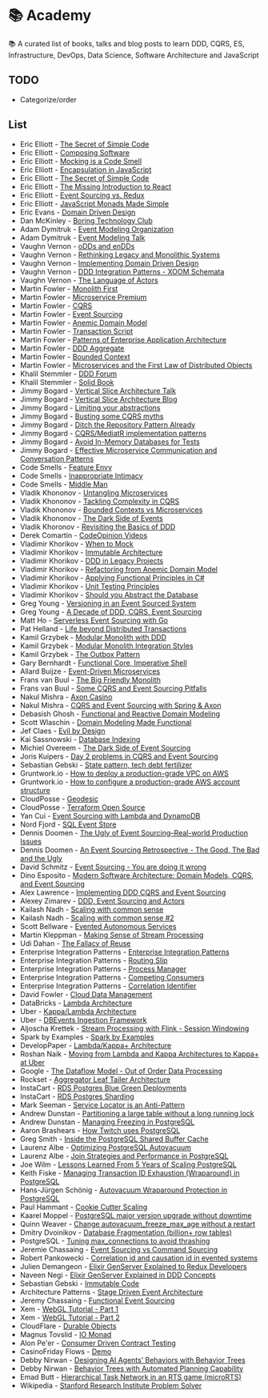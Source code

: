# 📚 Academy

📚 A curated list of books, talks and blog posts to learn DDD, CQRS, ES, Infrastructure, DevOps, Data Science, Software Architecture and JavaScript


## TODO
- Categorize/order

## List
- Eric Elliott - [The Secret of Simple Code](https://www.youtube.com/watch?v=F-JvvFlYcts)
- Eric Elliott - [Composing Software](https://www.amazon.ca/Composing-Software-Exploration-Programming-Composition/dp/1661212565/ref=sr_1_1?dchild=1&keywords=composing+software&qid=1624062843&s=books&sr=1-1)
- Eric Elliott - [Mocking is a Code Smell](https://medium.com/javascript-scene/mocking-is-a-code-smell-944a70c90a6a)
- Eric Elliott - [Encapsulation in JavaScript](https://medium.com/javascript-scene/encapsulation-in-javascript-26be60e325b4)
- Eric Elliott - [The Secret of Simple Code](https://www.youtube.com/watch?v=F-JvvFlYcts)
- Eric Elliott - [The Missing Introduction to React](https://www.youtube.com/watch?v=BgZWA1EAIY0)
- Eric Elliott - [Event Sourcing vs. Redux](https://medium.com/@_ericelliott/the-command-pattern-event-sourcing-and-redux-are-all-different-architectures-but-they-all-3e36b70cbc60)
- Eric Elliott - [JavaScript Monads Made Simple](https://medium.com/javascript-scene/javascript-monads-made-simple-7856be57bfe8)
- Eric Evans - [Domain Driven Design](https://www.amazon.ca/Domain-Driven-Design-Tackling-Complexity-Software/dp/0321125215/ref=pd_lpo_1?pd_rd_i=0321125215&psc=1)
- Dan McKinley - [Boring Technology Club](http://boringtechnology.club/)
- Adam Dymitruk - [Event Modeling Organization](https://eventmodeling.org/)
- Adam Dymitruk - [Event Modeling Talk](https://www.youtube.com/watch?v=UYJ83me8O58)
- Vaughn Vernon - [oDDs and enDDs](https://www.youtube.com/watch?v=4UZZjyQDgT8)
- Vaughn Vernon - [Rethinking Legacy and Monolithic Systems](https://www.youtube.com/watch?v=OSARwCnSRCI)
- Vaughn Vernon - [Implementing Domain Driven Design](https://www.amazon.ca/Implementing-Domain-Driven-Design-Vaughn-Vernon-ebook/dp/B00BCLEBN8/ref=sr_1_1?dchild=1&keywords=vaughn+vernon&qid=1624141592&sr=8-1)
- Vaughn Vernon - [DDD Integration Patterns - XOOM Schemata](https://docs.vlingo.io/xoom-schemata)
- Vaughn Vernon - [The Language of Actors](https://www.youtube.com/watch?v=gHqxPV_lT_I)
- Martin Fowler - [Monolith First](https://martinfowler.com/bliki/MonolithFirst.html)
- Martin Fowler - [Microservice Premium](https://martinfowler.com/bliki/MicroservicePremium.html)
- Martin Fowler - [CQRS](https://martinfowler.com/bliki/CQRS.html)
- Martin Fowler - [Event Sourcing](https://martinfowler.com/eaaDev/EventSourcing.html)
- Martin Fowler - [Anemic Domain Model](https://martinfowler.com/bliki/AnemicDomainModel.html)
- Martin Fowler - [Transaction Script](https://martinfowler.com/eaaCatalog/transactionScript.html)
- Martin Fowler - [Patterns of Enterprise Application Architecture](https://www.amazon.ca/Patterns-Enterprise-Application-Architecture-Martin/dp/0321127420/ref=sr_1_1?crid=2Z4PNNZS8S5G2&dchild=1&keywords=patterns+of+enterprise+application+architecture&qid=1624062774&s=books&sprefix=patterns+of+enter%2Cstripbooks%2C153&sr=1-1)
- Martin Fowler - [DDD Aggregate](https://martinfowler.com/bliki/DDD_Aggregate.html)
- Martin Fowler - [Bounded Context](https://martinfowler.com/bliki/BoundedContext.html)
- Martin Fowler - [Microservices and the First Law of Distributed Objects](https://martinfowler.com/articles/distributed-objects-microservices.html)
- Khalil Stemmler - [DDD Forum](https://github.com/stemmlerjs/ddd-forum)
- Khalil Stemmler - [Solid Book](https://solidbook.io/)
- Jimmy Bogard - [Vertical Slice Architecture Talk](https://www.youtube.com/watch?v=5kOzZz2vj2o)
- Jimmy Bogard - [Vertical Slice Architecture Blog](https://jimmybogard.com/vertical-slice-architecture/)
- Jimmy Bogard - [Limiting your abstractions](https://lostechies.com/jimmybogard/2012/09/20/limiting-your-abstractions/)
- Jimmy Bogard - [Busting some CQRS myths](https://lostechies.com/jimmybogard/2012/08/22/busting-some-cqrs-myths/)
- Jimmy Bogard - [Ditch the Repository Pattern Already](https://lostechies.com/derekgreer/2018/02/20/ditch-the-repository-pattern-already/)
- Jimmy Bogard - [CQRS/MediatR implementation patterns](https://lostechies.com/jimmybogard/2016/10/27/cqrsmediatr-implementation-patterns/)
- Jimmy Bogard - [Avoid In-Memory Databases for Tests](https://jimmybogard.com/avoid-in-memory-databases-for-tests/)
- Jimmy Bogard - [Effective Microservice Communication and Conversation Patterns](https://www.youtube.com/watch?v=aHsVsbo_VOE)
- Code Smells - [Feature Envy](https://refactoring.guru/smells/feature-envy)
- Code Smells - [Inappropriate Intimacy](https://refactoring.guru/smells/inappropriate-intimacy)
- Code Smells - [Middle Man](https://refactoring.guru/smells/middle-man)
- Vladik Khononov - [Untangling Microservices](https://vladikk.com/2020/04/09/untangling-microservices/)
- Vladik Khononov - [Tackling Complexity in CQRS](https://vladikk.com/2017/03/20/tackling-complexity-in-cqrs/)
- Vladik Khononov - [Bounded Contexts vs Microservices](https://vladikk.com/2018/01/21/bounded-contexts-vs-microservices/)
- Vladik Khononov - [The Dark Side of Events](https://www.youtube.com/watch?v=ILC0RP-NcLE&ab_channel=NDCConferences)
- Vladik Khoronov - [Revisiting the Basics of DDD](https://vladikk.com/2018/01/26/revisiting-the-basics-of-ddd/)
- Derek Comartin - [CodeOpinion Videos](https://www.youtube.com/watch?v=bxGkavGaEiM)
- Vladimir Khorikov - [When to Mock](https://enterprisecraftsmanship.com/posts/when-to-mock/)
- Vladimir Khorikov - [Immutable Architecture](https://enterprisecraftsmanship.com/posts/immutable-architecture/)
- Vladimir Khorikov - [DDD in Legacy Projects](https://www.pluralsight.com/courses/domain-driven-design-legacy-projects)
- Vladimir Khorikov - [Refactoring from Anemic Domain Model](https://www.pluralsight.com/courses/refactoring-anemic-domain-model)
- Vladimir Khorikov - [Applying Functional Principles in C#](https://www.pluralsight.com/courses/csharp-applying-functional-principles)
- Vladimir Khorikov - [Unit Testing Principles](https://www.amazon.ca/Unit-Testing-Principles-Practices-Patterns/dp/1617296279/ref=sr_1_1?dchild=1&keywords=unit+testing+principles&qid=1624062808&s=books&sr=1-1)
- Vladimir Khorikov - [Should you Abstract the Database](https://enterprisecraftsmanship.com/posts/should-you-abstract-database)
- Greg Young - [Versioning in an Event Sourced System](https://leanpub.com/esversioning/read)
- Greg Young - [A Decade of DDD, CQRS, Event Sourcing](https://www.youtube.com/watch?v=LDW0QWie21s)
- Matt Ho - [Serverless Event Sourcing with Go](https://www.youtube.com/watch?v=B-reKkB8L5Q)
- Pat Helland - [Life beyond Distributed Transactions](http://cs.brown.edu/courses/cs227/archives/2012/papers/weaker/cidr07p15.pdf)
- Kamil Grzybek - [Modular Monolith with DDD](https://github.com/kgrzybek/modular-monolith-with-ddd)
- Kamil Grzybek - [Modular Monolith Integration Styles](http://www.kamilgrzybek.com/design/modular-monolith-integration-styles/)
- Kamil Grzybek - [The Outbox Pattern](http://www.kamilgrzybek.com/design/the-outbox-pattern/)
- Gary Bernhardt - [Functional Core, Imperative Shell](https://www.youtube.com/watch?v=yTkzNHF6rMs)
- Allard Buijze - [Event-Driven Microservices](https://www.youtube.com/watch?v=jrbWIS7BH70)
- Frans van Buul - [The Big Friendly Monolith](https://www.youtube.com/watch?v=NgVk74f5Jes)
- Frans van Buul - [Some CQRS and Event Sourcing Pitfalls](https://axoniq.io/blog-overview/some-cqrses-pitfalls)
- Nakul Mishra - [Axon Casino](https://github.com/nklmish/axon-casino)
- Nakul Mishra - [CQRS and Event Sourcing with Spring & Axon](https://www.youtube.com/watch?v=hkJ29ER1EZU)
- Debasish Ghosh - [Functional and Reactive Domain Modeling ](https://www.manning.com/books/functional-and-reactive-domain-modeling)
- Scott Wlaschin - [Domain Modeling Made Functional](https://www.amazon.ca/Domain-Modeling-Made-Functional-Domain-Driven/dp/1680502549#:~:text=Domain%20Modeling%20Made%20Functional%3A%20Tackle,9781680502541%3A%20Books%20%2D%20Amazon.ca)
- Jef Claes - [Evil by Design](https://www.youtube.com/watch?v=EmMvnB2v1GQ)
- Kai Sassnowski - [Database Indexing](https://www.youtube.com/watch?v=HubezKbFL7E)
- Michiel Overeem - [The Dark Side of Event Sourcing](https://www.movereem.nl/files/2017SANER-eventsourcing.pdf)
- Joris Kuipers - [Day 2 problems in CQRS and Event Sourcing](https://www.youtube.com/watch?v=73KxyTUU4nU)
- Sebastian Gebski - [State pattern, tech debt fertilizer](https://no-kill-switch.ghost.io/state-pattern-tech-debt-fertilizer/)
- Gruntwork.io - [How to deploy a production-grade VPC on AWS](https://gruntwork.io/guides/networking/how-to-deploy-production-grade-vpc-aws/)
- Gruntwork.io - [How to configure a production-grade AWS account structure](https://gruntwork.io/guides/foundations/how-to-configure-production-grade-aws-account-structure/)
- CloudPosse - [Geodesic](https://github.com/cloudposse/geodesic)
- CloudPosse - [Terraform Open Source](https://cloudposse.com/)
- Yan Cui - [Event Sourcing with Lambda and DynamoDB](https://theburningmonk.com/2019/08/a-simple-event-sourcing-example-with-snapshots-using-lambda-and-dynamodb/)
- Nord Fjord - [SQL Event Store](https://nordfjord.io/blog/sql-event-store-maybe-not)
- Dennis Doomen - [The Ugly of Event Sourcing–Real-world Production Issues](https://www.continuousimprover.com/2017/11/the-ugly-of-event-sourcingreal-world.html)
- Dennis Doomen - [An Event Sourcing Retrospective - The Good, The Bad and the Ugly](https://www.youtube.com/watch?v=goknSHnTD4M&ab_channel=MicroCPH)
- David Schmitz - [Event Sourcing - You are doing it wrong](https://www.youtube.com/watch?v=GzrZworHpIk)
- Dino Esposito - [Modern Software Architecture: Domain Models, CQRS, and Event Sourcing](https://app.pluralsight.com/library/courses/modern-software-architecture-domain-models-cqrs-event-sourcing/table-of-contents)
- Alex Lawrence - [Implementing DDD CQRS and Event Sourcing](https://leanpub.com/implementing-ddd-cqrs-and-event-sourcing)
- Alexey Zimarev - [DDD, Event Sourcing and Actors](https://www.youtube.com/watch?v=58_Ehl3oETY&ab_channel=KanDDDinsky)
- Kailash Nadh - [Scaling with common sense](https://zerodha.tech/blog/scaling-with-common-sense/)
- Kailash Nadh - [Scaling with common sense #2](https://zerodha.tech/blog/being-future-ready-with-common-sense/)
- Scott Bellware - [Evented Autonomous Services](https://www.youtube.com/watch?v=qgKlu5gFsJM)
- Martin Kleppman - [Making Sense of Stream Processing](https://assets.confluent.io/m/2a60fabedb2dfbb1/original/20190307-EB-Making_Sense_of_Stream_Processing_Confluent.pdf)
- Udi Dahan - [The Fallacy of Reuse](https://udidahan.com/2009/06/07/the-fallacy-of-reuse/)
- Enterprise Integration Patterns - [Enterprise Integration Patterns](https://www.enterpriseintegrationpatterns.com/patterns/messaging/)
- Enterprise Integration Patterns - [Routing Slip](https://www.enterpriseintegrationpatterns.com/patterns/messaging/RoutingTable.html)
- Enterprise Integration Patterns - [Process Manager](https://www.enterpriseintegrationpatterns.com/patterns/messaging/ProcessManager.html)
- Enterprise Integration Patterns - [Competing Consumers](https://www.enterpriseintegrationpatterns.com/patterns/messaging/CompetingConsumers.html)
- Enterprise Integration Patterns - [Correlation Identifier](https://www.enterpriseintegrationpatterns.com/patterns/messaging/CorrelationIdentifier.html)
- David Fowler - [Cloud Data Management](https://dataschool.com/data-governance/)
- DataBricks - [Lambda Architecture](https://databricks.com/glossary/lambda-architecture)
- Uber - [Kappa/Lambda Architecture](https://eng.uber.com/kappa-architecture-data-stream-processing/)
- Uber - [DBEvents Ingestion Framework](https://eng.uber.com/dbevents-ingestion-framework/)
- Aljoscha Krettek - [Stream Processing with Flink - Session Windowing](https://www.ververica.com/blog/session-windowing-in-flink)
- Spark by Examples - [Spark by Examples](https://sparkbyexamples.com/)
- DevelopPaper - [Lambda/Kappa+ Architecture ](https://developpaper.com/how-does-big-data-architecture-integrate-streaming-and-batching/)
- Roshan Naik - [Moving from Lambda and Kappa Architectures to Kappa+ at Uber](https://www.youtube.com/watch?v=ExU7fJFw4Bg)
- Google - [The Dataflow Model - Out of Order Data Processing](https://research.google/pubs/pub43864/)
- Rockset - [Aggregator Leaf Tailer Architecture](https://rockset.com/blog/aggregator-leaf-tailer-an-architecture-for-live-analytics-on-event-streams/)
- InstaCart - [RDS Postgres Blue Green Deployments](https://tech.instacart.com/creating-a-logical-replica-from-a-snapshot-in-rds-postgres-886d9d2c7343)
- InstaCart - [RDS Postgres Sharding](https://tech.instacart.com/scaling-at-instacart-distributing-data-across-multiple-postgres-databases-with-rails-13b1e4eba202)
- Mark Seeman - [Service Locator is an Anti-Pattern](https://blog.ploeh.dk/2010/02/03/ServiceLocatorisanAnti-Pattern/)
- Andrew Dunstan - [Partitioning a large table without a long running lock](https://www.2ndquadrant.com/en/blog/partitioning-a-large-table-without-a-long-running-lock/)
- Andrew Dunstan - [Managing Freezing in PostgreSQL](https://www.2ndquadrant.com/en/blog/managing-freezing/)
- Aaron Brashears - [How Twitch uses PostgreSQL](https://blog.twitch.tv/en/2016/10/11/how-twitch-uses-postgresql-c34aa9e56f58/)
- Greg Smith - [Inside the PostgreSQL Shared Buffer Cache](https://www.2ndquadrant.com/wp-content/uploads/2019/05/Inside-the-PostgreSQL-Shared-Buffer-Cache.pdf)
- Laurenz Albe - [Optimizing PostgreSQL Autovacuum](https://www.cybertec-postgresql.com/en/postgresql-autovacuum-insert-only-tables/)
- Laurenz Albe - [Join Strategies and Performance in PostgreSQL](https://www.cybertec-postgresql.com/en/join-strategies-and-performance-in-postgresql/)
- Joe Wilm - [Lessons Learned From 5 Years of Scaling PostgreSQL](https://onesignal.com/blog/lessons-learned-from-5-years-of-scaling-postgresql/)
- Keith Fiske - [Managing Transaction ID Exhaustion (Wraparound) in PostgreSQL](https://blog.crunchydata.com/blog/managing-transaction-id-wraparound-in-postgresql)
- Hans-Jürgen Schönig - [Autovacuum Wraparound Protection in PostgreSQL](https://www.cybertec-postgresql.com/en/autovacuum-wraparound-protection-in-postgresql/)
- Paul Hammant - [Cookie Cutter Scaling](https://paulhammant.com/2011/11/29/cookie-cutter-scaling/)
- Kaarel Moppel - [PostgreSQL major version upgrade without downtime](https://www.cybertec-postgresql.com/en/upgrading-postgres-major-versions-using-logical-replication/)
- Quinn Weaver - [Change autovacuum_freeze_max_age without a restart](https://hacksoclock.blogspot.com/2017/03/change-autovacuumfreezemaxage-without.html)
- Dmitry Dvoinikov - [Database Fragmentation (billion+ row tables)](https://www.targeted.org/articles/databases/fragmentation.html)
- PostgreSQL - [Tuning max_connections to avoid thrashing](https://wiki.postgresql.org/wiki/Number_Of_Database_Connections)
- Jeremie Chassaing - [Event Sourcing vs Command Sourcing](https://thinkbeforecoding.com/post/2013/07/28/Event-Sourcing-vs-Command-Sourcing)
- Robert Pankowecki - [Correlation id and causation id in evented systems](https://blog.arkency.com/correlation-id-and-causation-id-in-evented-systems/)
- Julien Demangeon - [Elixir GenServer Explained to Redux Developers](https://marmelab.com/blog/2017/10/04/elixir-genserver-explained-to-redux-developers.html)
- Naveen Negi - [Elixir GenServer Explained in DDD Concepts](https://naveennegi.medium.com/domain-driven-design-in-elixir-4dc416ac0a36)
- Sebastian Gebski - [Immutable Code](https://no-kill-switch.ghost.io/wiping-the-tech-debt-out-with-immutable-code/)
- Architecture Patterns - [Stage Driven Event Architecture](https://www.oreilly.com/library/view/software-architecture-patterns/9781491971437/ch02.html)
- Jeremy Chassaing - [Functional Event Sourcing](https://www.youtube.com/watch?v=kgYGMVDHQHs&t=8538s&ab_channel=Event-DrivenInformationSystems)
- Xem - [WebGL Tutorial - Part 1](https://xem.github.io/articles/webgl-guide.html)
- Xem - [WebGL Tutorial - Part 2](https://xem.github.io/articles/webgl-guide-part-2.html)
- CloudFlare - [Durable Objects](https://developers.cloudflare.com/workers/learning/using-durable-objects)
- Magnus Tovslid - [IO Monad](https://medium.com/@magnusjt/the-io-monad-in-javascript-how-does-it-compare-to-other-techniques-124ef8a35b63)
- Alon Pe'er - [Consumer Driven Contract Testing](https://www.youtube.com/watch?v=nQ0UGY2-YYI)
- CasinoFriday Flows - [Demo](https://www.youtube.com/watch?v=S5ndrNngMo4)
- Debby Nirwan - [Designing AI Agents’ Behaviors with Behavior Trees](https://towardsdatascience.com/designing-ai-agents-behaviors-with-behavior-trees-b28aa1c3cf8a)
- Debby Nirwan - [Behavior Trees with Automated Planning Capability](https://towardsdatascience.com/behavior-trees-with-automated-planning-capability-ad2a9ff9b28e)
- Emad Butt - [Hierarchical Task Network in an RTS game (microRTS)](https://www.youtube.com/watch?v=GpaUVZcTpKk)
- Wikipedia - [Stanford Research Institute Problem Solver](https://en.wikipedia.org/wiki/Stanford_Research_Institute_Problem_Solver)
